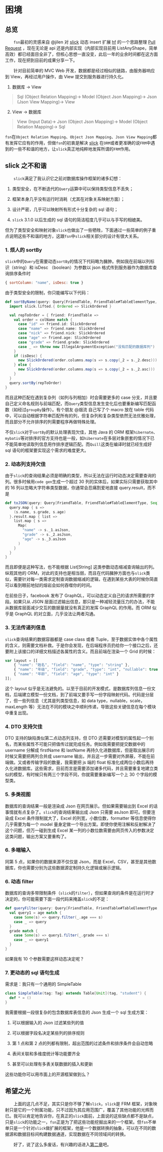 # 困境

## 总览

&emsp;&emsp;`fsn`最初的灵感来自 @jilen 对 [slick](https://github.com/slick/slick) 动态 insert 扩展 [hf](https://github.com/scalax/hf) 的一个思路整理 [Pull Request](https://github.com/scalax/hf/pull/5) ，现在无论是 api 还是内部实现（内部实现目前用 ListAnyShape，简单高效）都已经面目全非了，但核心思想一直没变，此后一年的业余时间都在这方面工作，现在把到目前的成果分享一下。

&emsp;&emsp;针对目前简单的 MVC Web 开发，数据都是经过相似的链路，由服务器响应到 View，再经过用户操作，由 View 提交到服务器进行持久化。

1. 数据库 → View
>Sql  (Object Relation Mapping)→  Model  (Object Json Mapping)→  Json  (Json View Mapping)→  View

2. View -> 数据库
>View  (Input Data)→  Json  (Object Json Mapping)→  Model  (Object Relation Mapping)→  Sql

`fsn`在`Object Relation Mapping`、`Object Json Mapping`、`Json View Mapping`都有发挥它应有的作用，但做`fsn`的初衷是解决 [slick](https://github.com/slick/slick) 在`ORM`或者更准确的说`FRM`中遇到的一些不和谐的地方，让`slick`真正地纯粹地发挥所谓的`FRM`作用。

## slick 之不和谐

&emsp;&emsp;`slick`满足了我认识它之前对数据库操作框架的诸多幻想：

1. 类型安全，在不断迭代的`Query`运算中可以保持类型信息不丢失；

1. 框架本身几乎没有运行时消耗（尤其在对象关系映射方面）；

1. 设计严密，几乎可以映射所有形式十分复杂的 sql 语句；

1. `slick` 3.1.0 以后生成的 sql 语句的简洁程度几乎可以与手写的相媲美。

但为了类型安全和映射对象`slick`也做出了一些牺牲，下面通过一些简单的例子重点说明这些不和谐的地方，这跟`fsn`中`slick`相关部分的设计有很大关系。

### 1. 烦人的 sortBy

`slick`中的`Query`在需要动态`sortBy`的情况下代码略为臃肿。例如我在前端以列标识（string）和 isDesc （boolean）为参数以 json 格式传到服务器作为数据库查询排序条件时

```javascript
{ sortColumn: "name", isDesc: true }
```

由于类型安全的限制，你只能编写以下代码：

```scala
def sortByName(query: Query[FriendTable, FriendTable#TableElementType, Seq], colName: String, isDesc: Boolean): Query[FriendTable, FriendTable#TableElementType, Seq] = {
  import slick.lifted.{ Ordered => SlickOrdered }

  val repToOrder = { friend: FriendTable =>
    val order = colName match {
      case "id" => friend.id: SlickOrdered
      case "name" => friend.name: SlickOrdered
      case "nick" => friend.nick: SlickOrdered
      case "age" => friend.age: SlickOrdered
      case "grade" => friend.grade: SlickOrdered
      case _ => throw new IllegalArgumentException("没有匹配的数据库列")
    }
    if (isDesc) {
      new SlickOrdered(order.columns.map(s => s.copy(_2 = s._2.desc)))
    } else {
      new SlickOrdered(order.columns.map(s => s.copy(_2 = s._2.asc)))
    }
  }
  query.sortBy(repToOrder)
}
```

而且这种匹配在遇到复杂列（如列与列相加）时会需要更多的 case 分支，并且要自己定义命名规则与前端匹配，而`Query`类型信息发生变化后也要重新编写匹配函数（如经过`groupBy`操作）。有个朋友 @烟流 自己写了个 macro 放在 table 代码中，可以自动根据字符串匹配所有的列，但复杂列和复杂类型依然无法优雅处理，而且部分不允许排序的列需要程序再做特殊处理。

不仅`slick`对于`sortBy`的默认处理表现欠佳，其他 Java 的 ORM 框架`hibernate`、`mybatis`等对排序的官方支持也是一般，如`hibernate`在多层对象嵌套的情况下已不能简单地读取列信息用作排序逻辑匹配。而`Quill`这类在编译时就已经生成好 sql 语句的框架要实现这个需求的难度更大。

### 2. 动态列支持欠佳

由于`slick`的查询结果必须是明确的类型，所以无法在运行时动态决定需要查询的列。很多时候用`code gen`生成一个超过 30 列的实体后，如果实际只需要获取其中的 16 列以忽略大字符串类型数据，你通常会忍痛割爱地直接 query.result，而不是
```scala
def toJSON(query: Query[FriendTable, FriendTable#TableElementType, Seq]): DBIO[Seq[Map[String, Json]]] = {
  query.map { s =>
    (s.name, s.grade, s.age)
  }.result.map { list =>
    list.map { s =>
      Map(
        "name" -> s._1.asJson,
        "grade" -> s._2.asJson,
        "age" -> s._3.asJson
      )
    }
  }
}
```

而且即便是这种写法，也不能根据 List[String] 这类参数动态缩减查询输出的列。纵观其他的 ORM，对此的支持也是相当弱，而且在代码臃肿方面也与`slick`类似，需要针对每一类需求定制查询数据缩减的逻辑，在遇到某些大表的时候你简直可以看到眼前地狱的熔岩会如何吞噬你的时间。

在前些日子，facebook 发布了 GraphQL，可以动态定义自己的请求所需要的字段。如果只从 JSON 层面过滤输出信息，那只是一种减轻流量压力的办法，不能从数据库层面减少交互的数据量就没有真正的发挥 GraphQL 的作用。而 ORM 似乎是 GraphQL 的对立面，几乎没法让两者沟通。

### 3. 无法传递列信息

`slick`查询结果的数据容器都是 case class 或者 Tuple，至于数据实体中各个属性的含义，则需要文档补救。于是你会发现，在后端程序员扔给你一个接口之后，还要附上该接口的详细文档描述各属性的含义。而且前端在渲染一个 Grid 的时候：

```javascript
var layout = [[
    { "name": "姓名", "field": "name", "type": "string" },
    { "name": "年级", "field": "grade", "type": "int", "nullable": true },
    { "name": "年龄", "field": "age", "type": "int" }
]];
```

这个 layout 似乎是无法避免的。以至于目前的开发模式，是数据库列信息一份文档，后端建立模型一份文档，到了前端又要手写一份字段映射代码。代码是分层了，但一些列信息（尤其是列类型信息，如 data type，nullable，scale，maxLength 等）无法在不同的模块之中顺利传递，导致这些关键信息在每个模块中重复出现。

### 4. DTO 支持欠佳

DTO 支持的缺陷类似第二点动态列支持，但 DTO 还需要对模型的属性起一个别名，而某些属性不可能只把值传过就完成任务。例如我需要把提交数据中的 username 分解成 firstName 和 lastName 再持久化进数据库，但是取出展示的时候又需要把两列合并成 username 输出，并且这一步需要对外屏蔽，不能在前端做。又或者传输字段的数量，我需要把 js 端的 float 标准化成两位小数后再持久化进数据库。这些需求，目前而言是需要添加诸多代码，并且需要重复地建立类似的模型，有时候只有两三个字段不同，你就需要重新编写一个上 30 个字段的模型类。

### 5. 多类视图

数据库的查询结果一般是渲染成 Json 在网页展示。但如果需要输出到 Excel 的话事情就有点复杂了。`slick`的查询结果输出成 Json 只需要 asJson 即可。但要渲染成 Excel 条件限制就大了，Excel 的列宽，小数位数，formatter 等信息使得你几乎需要为每一个 model 量身定做一个导出方案。即使你使用注解和反射解决了这个问题，但万一碰到生成 Excel 某一列的小数位数需要由网页传入的参数决定这类问题，输出方案又要重构了。

### 6. 多端输入

同第 5 点，如果你的数据来源不仅仅是 Json，而是 Excel，CSV，甚至是其他数据库，你也需要分别为这些数据源定制持久化逻辑或展示逻辑。

### 6. 动态 filter

数据库的查询多带限制条件（`slick`的`filter`），但如果查询的条件是在运行时才决定的，你可能需要下面一段代码来掩盖`slick`的不足：

```scala
def queryFilter(query: Query[FriendTable, FriendTable#TableElementType, Seq], age: Option[Int], grade: Option[Int]): Query[FriendTable, FriendTable#TableElementType, Seq] = {
  val query1 = age match {
    case Some(s) => query.filter(_.age === s)
    case _ => query
  }
  grade match {
    case Some(s) => query1.filter(_.grade === s)
    case _ => query1
  }
}
```

如果我有 10 个参数需要这样动态决定呢？

### 7. 更动态的 sql 语句生成

需求是：我只有一个通用的 SimpleTable

```scala
class SimpleTable(tag: Tag) extends Table[Unit](tag, "student") {
  def * = ()
}
```

我需要根据一段很复杂的包含数据库表信息的 Json 生成一个 sql 生成方案：

1. 可以根据输入的 Json 过滤某些列的值

1. 可以根据字段名决定某些列的排序规则

1. 第 1 点和第 2 点的列都有限制，超出范围的过滤条件和排序条件会自动忽略

1. 表间关联和多维度统计等功能要齐全

1. 甚至可以处理有多表关联数据的插入和更新

这些功能你可以用市面上的开源框架做到么？

## 希望之光

&emsp;&emsp;上面的这几点不足，其实只是你不够了解`slick`，`slick`是 FRM 框架，对象映射只是它的一个附属功能，只不过因为其应用范围广，覆盖了其他功能的光辉而已。我可以肯定地告诉你，在真正的`slick`面前，上面说的这些缺点都不是缺点，只是`slick`的功能之一，`fsn`正是为了把这些功能挖掘出来的一个框架。但`fsn`不单单只是一个针对`slick`做扩展的框架，他是一个数据转换的抽象，可以在不同的数据源和数据目标间构建数据通道，实现数据在不同领域间的转换。

&emsp;&emsp;好了，说了这么多废话，有兴趣的话进入[第二章](doc-02.md)吧。